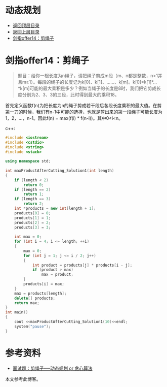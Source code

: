 # 动态规划

* [返回顶层目录](../../../../README.md)
* [返回上层目录](../jianzhi-offer.md)
* [剑指offer14：剪绳子](#剑指offer14：剪绳子)



# 剑指offer14：剪绳子

> 题目：给你一根长度为n绳子，请把绳子剪成m段（m、n都是整数，n>1并且m≥1）。每段的绳子的长度记为k[0]、k[1]、……、k[m]。k[0]\*k[1]\*…\*k[m]可能的最大乘积是多少？例如当绳子的长度是8时，我们把它剪成长度分别为2、3、3的三段，此时得到最大的乘积18。

首先定义函数f(n)为把长度为n的绳子剪成若干段后各段长度乘积的最大值。在剪第一刀的时候，我们有n-1中可能的选择，也就是剪出来的第一段绳子可能长度为1，2，...，n-1。因此f(n) = max(f(i) \* f(n-i))。其中0<i<n。

c++:

```c++
#include <iostream>
#include <cstdio>
#include <string>
#include <stack>
 
using namespace std;
 
int maxProductAfterCutting_Solution1(int length)
{
	if (length < 2)
		return 0;
	if (length == 2)
		return 1;
	if (length == 3)
		return 2;
	int *products = new int[length + 1];
	products[0] = 0;
	products[1] = 1;
	products[2] = 2;
	products[3] = 3;
 
	int max = 0;
	for (int i = 4; i <= length; ++i)
	{
		max = 0;
		for (int j = 1; j <= i / 2; j++)
		{
			int product = products[j] * products[i - j];
			if (product > max)
				max = product;
		}
		products[i] = max;
	}
	max = products[length];
	delete[] products;
	return max;
}
int main()
{
	cout <<maxProductAfterCutting_Solution1(10)<<endl;
	system("pause");
}
```



# 参考资料

- [面试题：剪绳子──动态规划 or 贪心算法](https://blog.csdn.net/sinat_36161667/article/details/80785142)

本文参考此博客。

